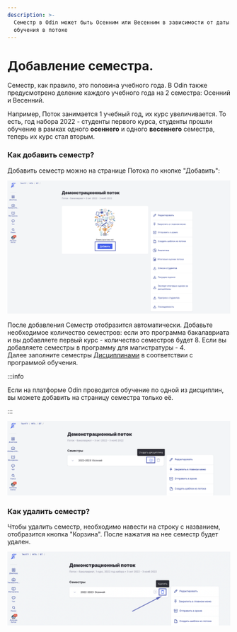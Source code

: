 ```yaml
---
description: >-
  Семестр в Odin может быть Осенним или Весенним в зависимости от даты начала
  обучения в потоке
---
```


# Добавление семестра.

Семестр, как правило, это половина учебного года. В Odin также предусмотрено деление каждого учебного года на 2 семестра: Осенний и Весенний.

Например, Поток занимается 1 учебный год, их курс увеличивается. То есть, год набора 2022 - студенты первого курса, студенты прошли обучение в рамках одного **осеннего** и одного **весеннего** семестра, теперь их курс стал вторым.

### Как добавить семестр?

Добавить семестр можно на странице Потока по кнопке "Добавить":

![](<../../../.gitbook/assets/image (1) (2) (1).png>)

После добавления Семестр отобразится автоматически. Добавьте необходимое количество семестров: если это программа бакалавриата и вы добавляете первый курс - количество семестров будет 8. Если вы добавляете семестры в программу для магистратуры - 4.\
Далее заполните семестры [Дисциплинами](../../disciplina/) в соответствии с программой обучения.

:::info

Если на платформе Odin проводится обучение по одной из дисциплин, вы можете добавить на страницу семестра только её.

:::

![](<../../../.gitbook/assets/image (3) (3) (2) (1).png>)

### Как удалить семестр?

Чтобы удалить семестр, необходимо навести на строку с названием, отобразится кнопка "Корзина". После нажатия на нее семестр будет удален.

![](<../../../.gitbook/assets/image (3) (3) (2).png>)
